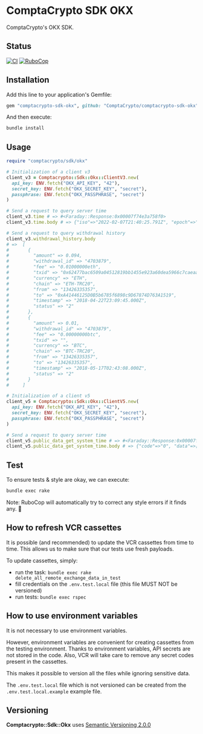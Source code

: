 # ComptaCrypto SDK OKX

ComptaCrypto's OKX SDK.

## Status

[![CI](https://github.com/ComptaCrypto/comptacrypto-sdk-okx/workflows/CI/badge.svg?branch=main)](https://github.com/ComptaCrypto/comptacrypto-sdk-okx/actions?query=workflow%3Aci+branch%3Amain)
[![RuboCop](https://github.com/ComptaCrypto/comptacrypto-sdk-okx/workflows/RuboCop/badge.svg?branch=main)](https://github.com/ComptaCrypto/comptacrypto-sdk-okx/actions?query=workflow%3Arubocop+branch%3Amain)

## Installation

Add this line to your application's Gemfile:

```ruby
gem "comptacrypto-sdk-okx", github: "ComptaCrypto/comptacrypto-sdk-okx"
```

And then execute:

```sh
bundle install
```

## Usage

```ruby
require "comptacrypto/sdk/okx"

# Initialization of a client v3
client_v3 = Comptacrypto::Sdk::Okx::ClientV3.new(
  api_key: ENV.fetch("OKX_API_KEY", "42"),
  secret_key: ENV.fetch("OKX_SECRET_KEY", "secret"),
  passphrase: ENV.fetch("OKX_PASSPHRASE", "secret")
)

# Send a request to query server time
client_v3.time # => #<Faraday::Response:0x00007f74e3a758f0>
client_v3.time.body # => {"iso"=>"2022-02-07T21:40:25.791Z", "epoch"=>"1644270025.791"}

# Send a request to query withdrawal history
client_v3.withdrawal_history.body
# =>  [
#       {
#         "amount" => 0.094,
#         "withdrawal_id" => "4703879",
#         "fee" => "0.01000000eth",
#         "txid" => "0x62477bac6509a04512819bb1455e923a60dea5966c7caeaa0b24eb8fb0432b85",
#         "currency" => "ETH",
#         "chain" => "ETH-TRC20",
#         "from" => "13426335357",
#         "to" => "0xA41446125D0B5b6785f6898c9D67874D763A1519",
#         "timestamp" => "2018-04-22T23:09:45.000Z",
#         "status" => "2"
#       },
#       {
#         "amount" => 0.01,
#         "withdrawal_id" => "4703879",
#         "fee" => "0.00000000btc",
#         "txid" => "",
#         "currency" => "BTC",
#         "chain" => "BTC-TRC20",
#         "from" => "13426335357",
#         "to" => "13426335357",
#         "timestamp" => "2018-05-17T02:43:08.000Z",
#         "status" => "2"
#       }
#     ]

# Initialization of a client v5
client_v5 = Comptacrypto::Sdk::Okx::ClientV5.new(
  api_key: ENV.fetch("OKX_API_KEY", "42"),
  secret_key: ENV.fetch("OKX_SECRET_KEY", "secret"),
  passphrase: ENV.fetch("OKX_PASSPHRASE", "secret")
)

# Send a request to query server time
client_v5.public_data_get_system_time # => #<Faraday::Response:0x00007f74e3a758f0>
client_v5.public_data_get_system_time.body # => {"code"=>"0", "data"=>[{"ts"=>"1644499170774"}], "msg"=>""}
```

## Test

To ensure tests & style are okay, we can execute:

```bash
bundle exec rake
```

Note: RuboCop will automatically try to correct any style errors if it finds any. :cop:

## How to refresh VCR cassettes

It is possible (and recommended) to update the VCR cassettes from time to time.
This allows us to make sure that our tests use fresh payloads.

To update cassettes, simply:

* run the task: `bundle exec rake delete_all_remote_exchange_data_in_test`
* fill credentials on the `.env.test.local` file (this file MUST NOT be versioned)
* run tests: `bundle exec rspec`

## How to use environment variables

It is not necessary to use environment variables.

However, environment variables are convenient for creating cassettes from the testing environment.
Thanks to environment variables, API secrets are not stored in the code.
Also, VCR will take care to remove any secret codes present in the cassettes.

This makes it possible to version all the files while ignoring sensitive data.

The `.env.test.local` file which is not versioned can be created from the `.env.test.local.example` example file.

## Versioning

__Comptacrypto::Sdk::Okx__ uses [Semantic Versioning 2.0.0](https://semver.org/)
